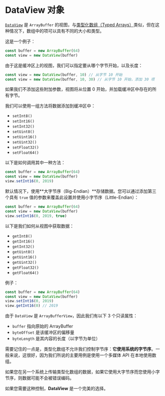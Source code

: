 # DataView 对象

[`DataView`](https://developer.mozilla.org/zh-CN/docs/Web/JavaScript/Reference/Global_Objects/DataView) 是 `ArrayBuffer` 的视图，与[类型化数组（Typed Arrays）](https://github.com/lio-zero/blog/blob/main/JavaScript/%E7%B1%BB%E5%9E%8B%E5%8C%96%E6%95%B0%E7%BB%84.md)类似，但在这种情况下，数组中的项可以具有不同的大小和类型。

这是一个例子：

```js
const buffer = new ArrayBuffer(64)
const view = new DataView(buffer)
```

由于这是缓冲区上的视图，我们可以指定要从哪个字节开始，以及长度：

```js
const view = new DataView(buffer, 10) // 从字节 10 开始
const view = new DataView(buffer, 10, 30) // 从字节 10 开始，添加 30 项
```

如果我们不添加这些附加参数，视图将从位置 0 开始，并加载缓冲区中存在的所有字节。

我们可以使用一组方法将数据添加到缓冲区中：

- `setInt8()`
- `setInt16()`
- `setInt32()`
- `setUint8()`
- `setUint16()`
- `setUint32()`
- `setFloat32()`
- `setFloat64()`

以下是如何调用其中一种方法：

```js
const buffer = new ArrayBuffer(64)
const view = new DataView(buffer)
view.setInt16(0, 2019)
```

默认情况下，使用**大字节序（Big-Endian）**存储数据。您可以通过添加第三个具有 `true` 值的参数来覆盖此设置并使用小字节序（Little-Endian）：

```js
const buffer = new ArrayBuffer(64)
const view = new DataView(buffer)
view.setInt16(0, 2019, true)
```

以下是我们如何从视图中获取数据：

- `getInt8()`
- `getInt16()`
- `getInt32()`
- `getUint8()`
- `getUint16()`
- `getUint32()`
- `getFloat32()`
- `getFloat64()`

例子：

```js
const buffer = new ArrayBuffer(64)
const view = new DataView(buffer)
view.setInt16(0, 2019)
view.getInt16(0) // 2019
```

由于 `DataView` 是 `ArrayBufferView`，因此我们有以下 3 个只读属性：

- `buffer` 指向原始的 ArrayBuffer
- `byteOffset` 是该缓冲区的偏移量
- `byteLength` 是其内容的长度（以字节为单位）

需要记住的一点是，类型化数组不允许我们控制字节序：**它使用系统的字节序**。一般来说，这很好，因为我们所说的主要用例是使用一个多媒体 API 在本地使用数组。

如果您在另一个系统上传输类型化数组的数据，如果它使用大字节序而您使用小字节序，则数据可能不会被错误编码。

如果您需要这种控制，**DataView** 是一个完美的选择。
